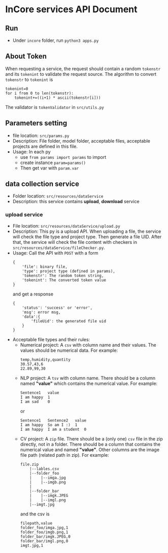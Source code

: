 # InCore services API Document
## Run
- Under `incore` folder, run `python3 apps.py`
## About Token
When requesting a service, the request should contain a random `tokenstr` and its `tokenint` to validate the request source.
The algorithm to convert `tokenstr` to `tokenint` is
```
tokenint=0
for i from 0 to len(tokenstr):
    tokenint+=((i+1) * ascii(tokenstr[i]))
```
The validator is `tokenValidator` in `src/utils.py`

## Parameters setting
- file location: `src/params.py`
- Description: File folder, model folder, acceptable files, acceptable projects are defined in this file. 
- Usage: In each py
  - use `from params import params` to import
  - create instance `param=params()`
  - Then get var with `param.var`
## data collection service
- Folder location: `src/resources/dataService`
- Description: this service contains **upload**, **download** service
### upload service
- File location: `src/resources/dataService/upload.py`
- Description: This py is a upload API. When uploading a file, the service will check the file type and project type. Then generate a file UID. After that, the service will check the file content with checkers in `src/resources/dataService/fileChecker.py`.
- Usage: Call the API with `POST` with a form
    ```
    {
        'file': binary file,
        'type': project type (defined in params),
        'tokenstr': The random token string,
        'tokenint': The converted token value
    }
    ```
    and get a response
    ```
    {
        'status': 'success' or 'error',
        'msg': error msg,
        'data':{
            'fileUid': the generated file uid
        }
    }
    ```
- Acceptable file types and their rules:
  - Numerical project: A `csv` with column name and their values. The values should be numerical data. For example:
    ```
    temp,humidity,quantity
    30.57,43,6
    22.89,99,30
    ```
  - NLP project: A `tsv` with column name. There should be a column named **"value"** which contains the numerical value. For example:
    ```
    Sentence1	value
    I am happy	1
    I am sad	0
    ```
    or
    ```
    Sentence1	Sentence2	value
    I am happy	So am I :)	1
    I am happy	I am a student	0
    ```
  - CV project: A `zip` file. There should be a (only one) `csv` file in the zip directly, not in a folder. There should be a column that contains the numerical value and named **"value"**. Other columns are the image file path (related path in zip). For example:
    ```
    file.zip
        |--lables.csv
        |--folder_foo
        |    |--imga.jpg
        |    |--imgb.png
        |
        |--folder_bar
        |    |--imgk.JPEG
        |    |--imgl.png
        |--imgt.jpg
    ```
    and the csv is
    ```
    filepath,value
    folder_foo/imga.jpg,1
    folder_foo/imgb.png,1
    folder_bar/imgk.JPEG,0
    folder_bar/imgl.png,0
    imgt.jpg,1
    ```
